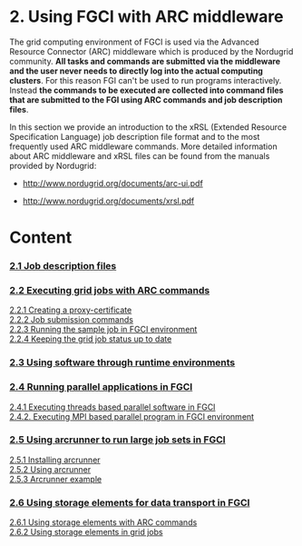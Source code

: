 # 2. Using FGCI with ARC middleware

The grid computing environment of FGCI is used via the Advanced Resource
Connector (ARC) middleware which is produced by the Nordugrid community.
**All tasks and commands are submitted via the middleware and the user
never needs to directly log into the actual computing clusters**. For
this reason FGI can't be used to run programs interactively. Instead
**the commands to be executed are collected into command files that are
submitted to the FGI using ARC commands and job description files**.

In this section we provide an introduction to the xRSL (Extended
Resource Specification Language) job description file format and to the
most frequently used ARC middleware commands. More detailed information
about ARC middleware and xRSL files can be found from the manuals
provided by Nordugrid:

-   <http://www.nordugrid.org/documents/arc-ui.pdf>

-   [<span
    lang="en-IE">http://www.nordugrid.org/documents/xrsl.pdf</span>]

# Content

### [**2.1 Job description files**]

### [**2.2 Executing grid jobs with ARC commands**]

[2.2.1 Creating a proxy-certificate][**2.2 Executing grid jobs with ARC
commands**]  
[2.2.2 Job submission commands]  
[2.2.3 Running the sample job in FGCI environment]  
[2.2.4 Keeping the grid job status up to date]

### [**2.3 Using software through runtime environments**]

### [**2.4 Running parallel applications in FGCI**]

[2.4.1 Executing threads based parallel software in FGCI]  
[2.4.2. Executing MPI based parallel program in FGCI environment]

### [**2.5 Using arcrunner to run large job sets in FGCI**]

[2.5.1 Installing arcrunner]  
[2.5.2 Using arcrunner]  
[2.5.3 Arcrunner example][2.5.2 Using arcrunner]

### [**2.6 Using storage elements for data transport in FGCI**]

[2.6.1 Using storage elements with ARC commands]  
[2.6.2 Using storage elements in grid jobs]

 

 

 

 

  [<span
  lang="en-IE">http://www.nordugrid.org/documents/xrsl.pdf</span>]: http://www.nordugrid.org/documents/xrsl.pdf
  [**2.1 Job description files**]: https://research.csc.fi/fgci-job-description-files
  [**2.2 Executing grid jobs with ARC commands**]: https://research.csc.fi/fgci-executing-grid-jobs-with-arc-commands#2.2.1
  [2.2.2 Job submission commands]: https://research.csc.fi/fgci-executing-grid-jobs-with-arc-commands#2.2.2
  [2.2.3 Running the sample job in FGCI environment]: https://research.csc.fi/fgci-executing-grid-jobs-with-arc-commands#2.2.3
  [2.2.4 Keeping the grid job status up to date]: https://research.csc.fi/fgci-executing-grid-jobs-with-arc-commands#2.2.4
  [**2.3 Using software through runtime environments**]: https://research.csc.fi/fgci-using-software-through-runtime-environments
  [**2.4 Running parallel applications in FGCI**]: https://research.csc.fi/fgci-running-parallel-applications
  [2.4.1 Executing threads based parallel software in FGCI]: https://research.csc.fi/fgci-running-parallel-applications#2.4.1
  [2.4.2. Executing MPI based parallel program in FGCI environment]: https://research.csc.fi/fgci-running-parallel-applications#2.4.2
  [**2.5 Using arcrunner to run large job sets in FGCI**]: https://research.csc.fi/fgci-using-arcrunner-to-run-large-job-sets
  [2.5.1 Installing arcrunner]: https://research.csc.fi/fgci-using-arcrunner-to-run-large-job-sets#2.5.1
  [2.5.2 Using arcrunner]: https://research.csc.fi/fgci-using-arcrunner-to-run-large-job-sets#2.5.3
  [**2.6 Using storage elements for data transport in FGCI**]: https://research.csc.fi/fgci-using-storage-elements-for-data-transport
  [2.6.1 Using storage elements with ARC commands]: https://research.csc.fi/fgci-using-storage-elements-for-data-transport#2.6.1
  [2.6.2 Using storage elements in grid jobs]: https://research.csc.fi/fgci-using-storage-elements-for-data-transport#2.6.2
